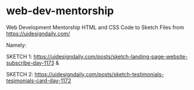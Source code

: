 # web-dev-mentorship
Web Development Mentorship
HTML and CSS Code to Sketch Files from https://uidesigndaily.com/

Namely: 

SKETCH 1: https://uidesigndaily.com/posts/sketch-landing-page-website-subscribe-day-1173
&

SKETCH 2: https://uidesigndaily.com/posts/sketch-testimonials-tesimonials-card-day-1172
